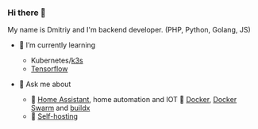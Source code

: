 ### Hi there 👋

My name is Dmitriy and I'm backend developer. (PHP, Python, Golang, JS)  



- 🌱 I’m currently learning
   - Kubernetes/[k3s](https://k3s.io/)
   - [Tensorflow](https://www.tensorflow.org/)

- 💬 Ask me about
  - 🤖 [Home Assistant](https://www.home-assistant.io/), home automation and IOT
  🐋 [Docker](https://www.docker.com/), [Docker Swarm](https://docs.docker.com/engine/swarm/) and [buildx](https://docs.docker.com/buildx/working-with-buildx/)
  - 🥊 [Self-hosting](https://www.reddit.com/r/selfhosted/)
  


<!--
**exileed/exileed** is a ✨ _special_ ✨ repository because its `README.md` (this file) appears on your GitHub profile.

Here are some ideas to get you started:

- 🔭 I’m currently working on ...
- 🌱 I’m currently learning ...
- 👯 I’m looking to collaborate on ...
- 🤔 I’m looking for help with ...

- 💬 Ask me about
  - 🤖 [Home Assistant](https://www.home-assistant.io/), home automation and IOT
  🐋 [Docker](https://www.docker.com/), [Docker Swarm](https://docs.docker.com/engine/swarm/) and [buildx](https://docs.docker.com/buildx/working-with-buildx/)
  - Reverse-engineer private API
  - Ansible, Gitlab CI
  
  
  
- 📫 How to reach me: ...
- 😄 Pronouns: ...
- ⚡ Fun fact: ...
-->
